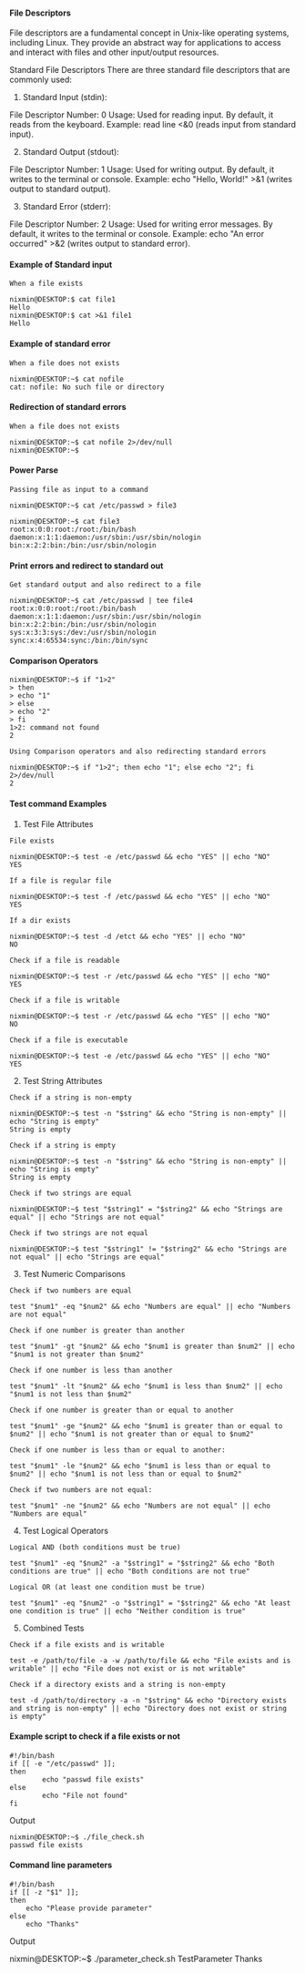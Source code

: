 #### File Descriptors

File descriptors are a fundamental concept in Unix-like operating systems, including Linux. They provide an abstract way for applications to access and interact with files and other input/output resources.

Standard File Descriptors
There are three standard file descriptors that are commonly used:

1) Standard Input (stdin):

File Descriptor Number: 0
Usage: Used for reading input. By default, it reads from the keyboard.
Example: read line <&0 (reads input from standard input).

2) Standard Output (stdout):

File Descriptor Number: 1
Usage: Used for writing output. By default, it writes to the terminal or console.
Example: echo "Hello, World!" >&1 (writes output to standard output).

3) Standard Error (stderr):

File Descriptor Number: 2
Usage: Used for writing error messages. By default, it writes to the terminal or console.
Example: echo "An error occurred" >&2 (writes output to standard error).



#### Example of Standard input 
```
When a file exists

nixmin@DESKTOP:$ cat file1
Hello
nixmin@DESKTOP:$ cat >&1 file1
Hello
```

#### Example of standard error
```
When a file does not exists

nixmin@DESKTOP:~$ cat nofile
cat: nofile: No such file or directory
```

#### Redirection of standard errors
```
When a file does not exists

nixmin@DESKTOP:~$ cat nofile 2>/dev/null
nixmin@DESKTOP:~$
```

#### Power Parse
```
Passing file as input to a command

nixmin@DESKTOP:~$ cat /etc/passwd > file3

nixmin@DESKTOP:~$ cat file3
root:x:0:0:root:/root:/bin/bash
daemon:x:1:1:daemon:/usr/sbin:/usr/sbin/nologin
bin:x:2:2:bin:/bin:/usr/sbin/nologin
```

#### Print errors and redirect to standard out
```
Get standard output and also redirect to a file

nixmin@DESKTOP:~$ cat /etc/passwd | tee file4
root:x:0:0:root:/root:/bin/bash
daemon:x:1:1:daemon:/usr/sbin:/usr/sbin/nologin
bin:x:2:2:bin:/bin:/usr/sbin/nologin
sys:x:3:3:sys:/dev:/usr/sbin/nologin
sync:x:4:65534:sync:/bin:/bin/sync
```

#### Comparison Operators
```
nixmin@DESKTOP:~$ if "1>2"
> then
> echo "1"
> else
> echo "2"
> fi
1>2: command not found
2

Using Comparison operators and also redirecting standard errors 

nixmin@DESKTOP:~$ if "1>2"; then echo "1"; else echo "2"; fi 2>/dev/null
2
```

#### Test command Examples

1) Test File Attributes
```
File exists

nixmin@DESKTOP:~$ test -e /etc/passwd && echo "YES" || echo "NO"
YES
```

```
If a file is regular file

nixmin@DESKTOP:~$ test -f /etc/passwd && echo "YES" || echo "NO"
YES
```

```
If a dir exists

nixmin@DESKTOP:~$ test -d /etct && echo "YES" || echo "NO"
NO
```

```
Check if a file is readable

nixmin@DESKTOP:~$ test -r /etc/passwd && echo "YES" || echo "NO"
YES
```

```
Check if a file is writable

nixmin@DESKTOP:~$ test -r /etc/passwd && echo "YES" || echo "NO"
NO
```

```
Check if a file is executable

nixmin@DESKTOP:~$ test -e /etc/passwd && echo "YES" || echo "NO"
YES
```

2) Test String Attributes
```
Check if a string is non-empty

nixmin@DESKTOP:~$ test -n "$string" && echo "String is non-empty" || echo "String is empty"
String is empty
```

```
Check if a string is empty

nixmin@DESKTOP:~$ test -n "$string" && echo "String is non-empty" || echo "String is empty"
String is empty
```

```
Check if two strings are equal

nixmin@DESKTOP:~$ test "$string1" = "$string2" && echo "Strings are equal" || echo "Strings are not equal"
```

```
Check if two strings are not equal

nixmin@DESKTOP:~$ test "$string1" != "$string2" && echo "Strings are not equal" || echo "Strings are equal"
```

3) Test Numeric Comparisons
```
Check if two numbers are equal

test "$num1" -eq "$num2" && echo "Numbers are equal" || echo "Numbers are not equal"
```

```
Check if one number is greater than another

test "$num1" -gt "$num2" && echo "$num1 is greater than $num2" || echo "$num1 is not greater than $num2"
```

```
Check if one number is less than another

test "$num1" -lt "$num2" && echo "$num1 is less than $num2" || echo "$num1 is not less than $num2"
```

```
Check if one number is greater than or equal to another

test "$num1" -ge "$num2" && echo "$num1 is greater than or equal to $num2" || echo "$num1 is not greater than or equal to $num2"
```

```
Check if one number is less than or equal to another:

test "$num1" -le "$num2" && echo "$num1 is less than or equal to $num2" || echo "$num1 is not less than or equal to $num2"
```

```
Check if two numbers are not equal:

test "$num1" -ne "$num2" && echo "Numbers are not equal" || echo "Numbers are equal"
```

4) Test Logical Operators
```
Logical AND (both conditions must be true)

test "$num1" -eq "$num2" -a "$string1" = "$string2" && echo "Both conditions are true" || echo "Both conditions are not true"
```

```
Logical OR (at least one condition must be true)

test "$num1" -eq "$num2" -o "$string1" = "$string2" && echo "At least one condition is true" || echo "Neither condition is true"
```

5) Combined Tests
```
Check if a file exists and is writable

test -e /path/to/file -a -w /path/to/file && echo "File exists and is writable" || echo "File does not exist or is not writable"
```

```
Check if a directory exists and a string is non-empty

test -d /path/to/directory -a -n "$string" && echo "Directory exists and string is non-empty" || echo "Directory does not exist or string is empty"
```

#### Example script to check if a file exists or not
```
#!/bin/bash
if [[ -e "/etc/passwd" ]];
then
        echo "passwd file exists"
else
        echo "File not found"
fi
```
Output

```
nixmin@DESKTOP:~$ ./file_check.sh
passwd file exists
```

#### Command line parameters 
```
#!/bin/bash
if [[ -z "$1" ]]; 
then
    echo "Please provide parameter"
else
    echo "Thanks"
```

Output

nixmin@DESKTOP:~$ ./parameter_check.sh TestParameter
Thanks
